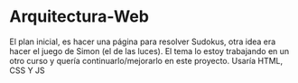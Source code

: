 # Arquitectura-Web
El plan inicial, es hacer una página para resolver Sudokus, otra idea era hacer el juego de Simon (el de las luces). El tema lo estoy trabajando en un otro curso y quería continuarlo/mejorarlo en este proyecto. Usaría HTML, CSS Y JS
